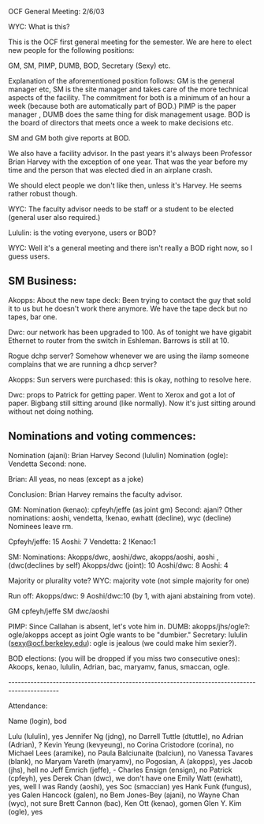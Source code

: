 OCF General Meeting: 2/6/03

WYC: What is this?

This is the OCF first general meeting for the semester.  We are here
to elect new people for the following positions:

GM, SM, PIMP, DUMB, BOD, Secretary (Sexy) etc.

Explanation of the aforementioned position follows:
GM is the general manager etc, SM is the site manager and takes care
of the more technical aspects of the facility. The commitment for
both is a minimum of an hour a week (because both are automatically
part of BOD.)  PIMP is the paper manager , DUMB does the same thing
for disk management usage.  BOD is the board of directors that meets
once a week to make decisions etc.

SM and GM both give reports at BOD.

We also have a facility advisor.  In the past years it's always been
Professor Brian Harvey with the exception of one year.  That was the
year before my time and the person that was elected died in an
airplane crash.

<people> We should elect people we don't like then, unless it's
Harvey.  He seems rather robust though.

WYC: The faculty advisor needs to be staff or a student to be elected
(general user also required.)

Lululin: is the voting everyone, users or BOD?

WYC: Well it's a general meeting and there isn't really a BOD right
now, so I guess users.

SM Business:
-----------------

Akopps:
About the new tape deck: Been trying to contact the guy that sold it
to us but he doesn't work there anymore.  We have the tape deck but
no tapes, bar one.

Dwc: our network has been upgraded to 100.  As of tonight we have
gigabit Ethernet to router from the switch in Eshleman.  Barrows is
still at 10.

Rogue dchp server? Somehow whenever we are using the ilamp someone
complains that we are running a dhcp server?

Akopps:
Sun servers were purchased: this is okay, nothing to resolve here.

Dwc: props to Patrick for getting paper.  Went to Xerox and got a lot of paper.
Bigbang still sitting around (like normally).  Now it's just sitting
around without net doing nothing.

Nominations and voting commences:
--------------------------------------------------------------------------------------------
Nomination (ajani): Brian Harvey
Second (lululin)
Nomination (ogle): Vendetta
Second: none.

Brian: All yeas, no neas (except as a joke)

Conclusion: Brian Harvey remains the faculty advisor.

GM:
Nomination (kenao): cpfeyh/jeffe (as joint gm)
Second: ajani?
Other nominations: aoshi, vendetta, !kenao, ewhatt (decline), wyc (decline)
Nominees leave rm.

Cpfeyh/jeffe: 15
Aoshi: 7
Vendetta: 2
!Kenao:1


SM:
Nominations: Akopps/dwc, aoshi/dwc, akopps/aoshi, aoshi ,
(dwc(declines by self)
Akopps/dwc (joint): 10
Aoshi/dwc: 8
Aoshi: 4

Majority or plurality vote?
WYC: majority vote (not simple majority for one)

Run off:
Akopps/dwc: 9
Aoshi/dwc:10 (by 1, with ajani abstaining from vote).

GM cpfeyh/jeffe
SM  dwc/aoshi

PIMP: Since Callahan is absent, let's vote him in.
DUMB: akopps/jhs/ogle?:  ogle/akopps accept as joint
Ogle wants to be "dumbier."
Secretary: lululin (sexy@ocf.berkeley.edu): ogle is jealous (we could
make him sexier?).

BOD elections: (you will be dropped if you miss two consecutive ones):
Akoops, kenao, lululin, Adrian, bac, maryamv, fanus, smaccan, ogle.

<end elections>
----------------------------------------------------------------------------------------------


Attendance:

Name (login), bod

Lulu (lululin), yes
Jennifer Ng (jdng), no
Darrell Tuttle (dtuttle), no
Adrian (Adrian), ?
Kevin Yeung (kevyeung), no
Corina Cristodore (corina), no
Michael Lees (aramike), no
Paula Balciunaite (balciun), no
Vanessa Tavares (blank), no
Maryam Vareth (maryamv), no
Pogosian, A (akopps), yes
Jacob (jhs), hell no
Jeff Emrich (jeffe), -
Charles Ensign (ensign), no
Patrick (cpfeyh), yes
Derek Chan (dwc), we don't have one
Emily Watt (ewhatt), yes, well I was
Randy (aoshi), yes
Soc (smaccian) yes
Hank Funk (fungus), yes
Galen Hancock (galen), no
Bem Jones-Bey (ajani), no
Wayne Chan (wyc), not sure
Brett Cannon (bac), <check mark>
Ken Ott (kenao), gomen
Glen Y. Kim (ogle), yes


